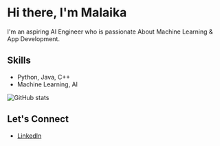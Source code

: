 # Hi there, I'm Malaika 
I'm an aspiring AI Engineer who is passionate About Machine Learning & App Development. 

## Skills
- Python, Java, C++
- Machine Learning, AI
  
![GitHub stats](https://github-readme-stats.vercel.app/api?username=malaikasattar&show_icons=true&theme=radical)

## Let's Connect
- [LinkedIn](https://www.linkedin.com/in/malaikasattar/)

